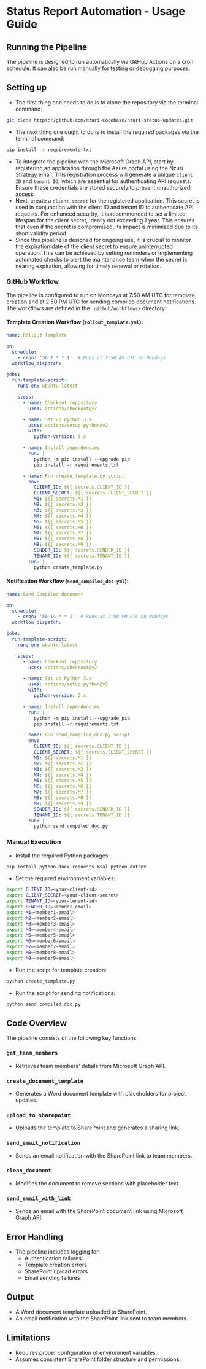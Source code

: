 # Status Report Automation - Usage Guide

## Running the Pipeline
The pipeline is designed to run automatically via GitHub Actions on a cron schedule. It can also be run manually for testing or debugging purposes.

## Setting up
- The first thing one needs to do is to clone the repository via the terminal command:
```bash
git clone https://github.com/Nzuri-Codebase/nzuri-status-updates.git
```
- The next thing one ought to do is to install the required packages via the terminal command:
```bash
pip install -r requirements.txt
```
- To integrate the pipeline with the Microsoft Graph API, start by registering an application through the Azure portal using the Nzuri Strategy email. This registration process will generate a unique `client ID` and `tenant ID`, which are essential for authenticating API requests. Ensure these credentials are stored securely to prevent unauthorized access.
- Next, create a `client secret` for the registered application. This secret is used in conjunction with the client ID and tenant ID to authenticate API requests. For enhanced security, it is recommended to set a limited lifespan for the client secret, ideally not exceeding 1 year. This ensures that even if the secret is compromised, its impact is minimized due to its short validity period.
- Since this pipeline is designed for ongoing use, it is crucial to monitor the expiration date of the client secret to ensure uninterrupted operation. This can be achieved by setting reminders or implementing automated checks to alert the maintenance team when the secret is nearing expiration, allowing for timely renewal or rotation.

### GitHub Workflow
The pipeline is configured to run on Mondays at 7:50 AM UTC for template creation and at 2:50 PM UTC for sending compiled document notifications. The workflows are defined in the `.github/workflows/` directory:

#### Template Creation Workflow (`rollout_template.yml`):
```yaml
name: Rollout Template

on:
  schedule:
    - cron: '50 7 * * 1'  # Runs at 7:50 AM UTC on Mondays
  workflow_dispatch:

jobs:
  run-template-script:
    runs-on: ubuntu-latest

    steps:
      - name: Checkout repository
        uses: actions/checkout@v2

      - name: Set up Python 3.x
        uses: actions/setup-python@v2
        with:
          python-version: 3.x

      - name: Install dependencies
        run: |
          python -m pip install --upgrade pip
          pip install -r requirements.txt

      - name: Run create_template.py script
        env:
          CLIENT_ID: ${{ secrets.CLIENT_ID }}
          CLIENT_SECRET: ${{ secrets.CLIENT_SECRET }}
          M1: ${{ secrets.M1 }}
          M2: ${{ secrets.M2 }}
          M3: ${{ secrets.M3 }}
          M4: ${{ secrets.M4 }}
          M5: ${{ secrets.M5 }}
          M6: ${{ secrets.M6 }}
          M7: ${{ secrets.M7 }}
          M8: ${{ secrets.M8 }}
          M9: ${{ secrets.M9 }}
          SENDER_ID: ${{ secrets.SENDER_ID }}
          TENANT_ID: ${{ secrets.TENANT_ID }}
        run: |
          python create_template.py
```

#### Notification Workflow (`send_compiled_doc.yml`):
```yaml
name: Send Compiled document

on:
  schedule:
    - cron: '50 14 * * 1'  # Runs at 2:50 PM UTC on Mondays
  workflow_dispatch:

jobs:
  run-template-script:
    runs-on: ubuntu-latest

    steps:
      - name: Checkout repository
        uses: actions/checkout@v2

      - name: Set up Python 3.x
        uses: actions/setup-python@v2
        with:
          python-version: 3.x

      - name: Install dependencies
        run: |
          python -m pip install --upgrade pip
          pip install -r requirements.txt

      - name: Run send_compiled_doc.py script
        env:
          CLIENT_ID: ${{ secrets.CLIENT_ID }}
          CLIENT_SECRET: ${{ secrets.CLIENT_SECRET }}
          M1: ${{ secrets.M1 }}
          M2: ${{ secrets.M2 }}
          M3: ${{ secrets.M3 }}
          M4: ${{ secrets.M4 }}
          M5: ${{ secrets.M5 }}
          M6: ${{ secrets.M6 }}
          M7: ${{ secrets.M7 }}
          M8: ${{ secrets.M8 }}
          M9: ${{ secrets.M9 }}
          SENDER_ID: ${{ secrets.SENDER_ID }}
          TENANT_ID: ${{ secrets.TENANT_ID }}
        run: |
          python send_compiled_doc.py
```

### Manual Execution
- Install the required Python packages:
```bash
pip install python-docx requests msal python-dotenv
```
- Set the required environment variables:
```bash
export CLIENT_ID=<your-client-id>
export CLIENT_SECRET=<your-client-secret>
export TENANT_ID=<your-tenant-id>
export SENDER_ID=<sender-email>
export M1=<member1-email>
export M2=<member2-email>
export M3=<member3-email>
export M4=<member4-email>
export M5=<member5-email>
export M6=<member6-email>
export M7=<member7-email>
export M8=<member8-email>
export M9=<member9-email>
```
- Run the script for template creation:
```bash
python create_template.py
```
- Run the script for sending notifications:
```bash
python send_compiled_doc.py
```

## Code Overview
The pipeline consists of the following key functions:

### `get_team_members`
- Retrieves team members' details from Microsoft Graph API.

### `create_document_template`
- Generates a Word document template with placeholders for project updates.

### `upload_to_sharepoint`
- Uploads the template to SharePoint and generates a sharing link.

### `send_email_notification`
- Sends an email notification with the SharePoint link to team members.

### `clean_document`
- Modifies the document to remove sections with placeholder text.

### `send_email_with_link`
- Sends an email with the SharePoint document link using Microsoft Graph API.

## Error Handling
- The pipeline includes logging for:
    - Authentication failures
    - Template creation errors
    - SharePoint upload errors
    - Email sending failures

## Output
- A Word document template uploaded to SharePoint.
- An email notification with the SharePoint link sent to team members.

## Limitations
- Requires proper configuration of environment variables.
- Assumes consistent SharePoint folder structure and permissions.
